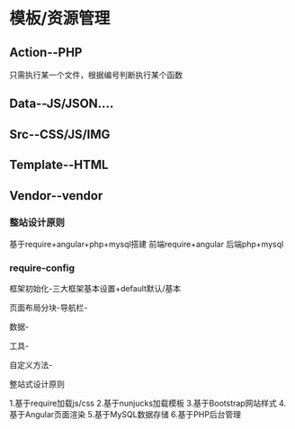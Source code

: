 # 模板/资源管理

## Action--PHP
只需执行某一个文件，根据编号判断执行某个函数

## Data--JS/JSON....

## Src--CSS/JS/IMG

## Template--HTML

## Vendor--vendor


### 整站设计原则
基于require+angular+php+mysql搭建
前端require+angular
后端php+mysql



### require-config

框架初始化-三大框架基本设置+default默认/基本

页面布局分块-导航栏-

数据-

工具-

自定义方法-





整站式设计原则

1.基于require加载js/css
2.基于nunjucks加载模板
3.基于Bootstrap网站样式
4.基于Angular页面渲染
5.基于MySQL数据存储
6.基于PHP后台管理